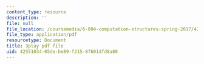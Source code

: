 ```yaml
---
content_type: resource
description: ''
file: null
file_location: /coursemedia/6-004-computation-structures-spring-2017/4255103405debe89f2158f601dfd8a80_EnmOjVUSfdY.pdf
file_type: application/pdf
resourcetype: Document
title: 3play pdf file
uid: 42551034-05de-be89-f215-8f601dfd8a80
---
```

